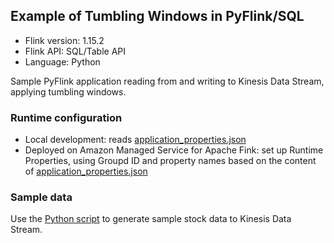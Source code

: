 ## Example of Tumbling Windows in PyFlink/SQL

* Flink version: 1.15.2
* Flink API: SQL/Table API
* Language: Python

Sample PyFlink application reading from and writing to Kinesis Data Stream, applying tumbling windows.

### Runtime configuration

* Local development: reads [application_properties.json](./application_properties.json)
* Deployed on Amazon Managed Service for Apache Fink: set up Runtime Properties, using Groupd ID and property names based on the content of [application_properties.json](./application_properties.json)

### Sample data

Use the [Python script](../data-generator/) to generate sample stock data to Kinesis Data Stream.
